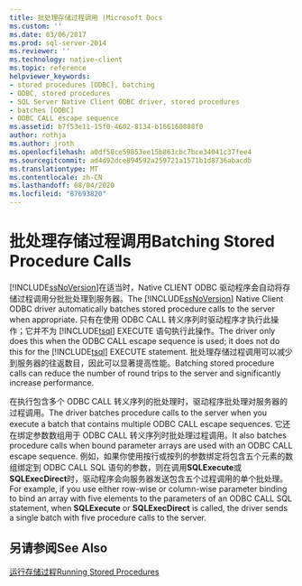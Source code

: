 ```yaml
---
title: 批处理存储过程调用 |Microsoft Docs
ms.custom: ''
ms.date: 03/06/2017
ms.prod: sql-server-2014
ms.reviewer: ''
ms.technology: native-client
ms.topic: reference
helpviewer_keywords:
- stored procedures [ODBC], batching
- ODBC, stored procedures
- SQL Server Native Client ODBC driver, stored procedures
- batches [ODBC]
- ODBC CALL escape sequence
ms.assetid: b7f53e11-15f0-4602-8134-b166160888f0
author: rothja
ms.author: jroth
ms.openlocfilehash: a0df58ce59853ee15b863cbc7bce34041c37fee4
ms.sourcegitcommit: ad4d92dce894592a259721a1571b1d8736abacdb
ms.translationtype: MT
ms.contentlocale: zh-CN
ms.lasthandoff: 08/04/2020
ms.locfileid: "87693820"
---
```

# <a name="batching-stored-procedure-calls"></a><span data-ttu-id="61a14-102">批处理存储过程调用</span><span class="sxs-lookup"><span data-stu-id="61a14-102">Batching Stored Procedure Calls</span></span>
  <span data-ttu-id="61a14-103">[!INCLUDE[ssNoVersion](../../includes/ssnoversion-md.md)]在适当时，Native CLIENT ODBC 驱动程序会自动将存储过程调用分批批处理到服务器。</span><span class="sxs-lookup"><span data-stu-id="61a14-103">The [!INCLUDE[ssNoVersion](../../includes/ssnoversion-md.md)] Native Client ODBC driver automatically batches stored procedure calls to the server when appropriate.</span></span> <span data-ttu-id="61a14-104">只有在使用 ODBC CALL 转义序列时驱动程序才执行此操作；它并不为 [!INCLUDE[tsql](../../includes/tsql-md.md)] EXECUTE 语句执行此操作。</span><span class="sxs-lookup"><span data-stu-id="61a14-104">The driver only does this when the ODBC CALL escape sequence is used; it does not do this for the [!INCLUDE[tsql](../../includes/tsql-md.md)] EXECUTE statement.</span></span> <span data-ttu-id="61a14-105">批处理存储过程调用可以减少到服务器的往返数目，因此可以显著提高性能。</span><span class="sxs-lookup"><span data-stu-id="61a14-105">Batching stored procedure calls can reduce the number of round trips to the server and significantly increase performance.</span></span>  
  
 <span data-ttu-id="61a14-106">在执行包含多个 ODBC CALL 转义序列的批处理时，驱动程序批处理对服务器的过程调用。</span><span class="sxs-lookup"><span data-stu-id="61a14-106">The driver batches procedure calls to the server when you execute a batch that contains multiple ODBC CALL escape sequences.</span></span> <span data-ttu-id="61a14-107">它还在绑定参数数组用于 ODBC CALL 转义序列时批处理过程调用。</span><span class="sxs-lookup"><span data-stu-id="61a14-107">It also batches procedure calls when bound parameter arrays are used with an ODBC CALL escape sequence.</span></span> <span data-ttu-id="61a14-108">例如，如果你使用按行或按列的参数绑定将包含五个元素的数组绑定到 ODBC CALL SQL 语句的参数，则在调用**SQLExecute**或**SQLExecDirect**时，驱动程序会向服务器发送包含五个过程调用的单个批处理。</span><span class="sxs-lookup"><span data-stu-id="61a14-108">For example, if you use either row-wise or column-wise parameter binding to bind an array with five elements to the parameters of an ODBC CALL SQL statement, when **SQLExecute** or **SQLExecDirect** is called, the driver sends a single batch with five procedure calls to the server.</span></span>  
  
## <a name="see-also"></a><span data-ttu-id="61a14-109">另请参阅</span><span class="sxs-lookup"><span data-stu-id="61a14-109">See Also</span></span>  
 [<span data-ttu-id="61a14-110">运行存储过程</span><span class="sxs-lookup"><span data-stu-id="61a14-110">Running Stored Procedures</span></span>](running-stored-procedures.md)  
  
  
